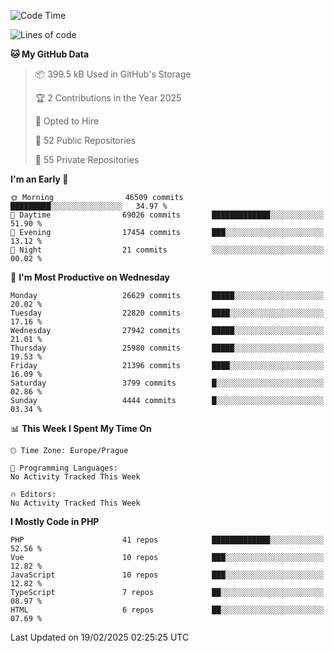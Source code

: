 <!--START_SECTION:waka-->
![Code Time](http://img.shields.io/badge/Code%20Time-1%2C584%20hrs%203%20mins-blue)

![Lines of code](https://img.shields.io/badge/From%20Hello%20World%20I%27ve%20Written-40.7%20million%20lines%20of%20code-blue)

**🐱 My GitHub Data** 

> 📦 399.5 kB Used in GitHub's Storage 
 > 
> 🏆 2 Contributions in the Year 2025
 > 
> 💼 Opted to Hire
 > 
> 📜 52 Public Repositories 
 > 
> 🔑 55 Private Repositories 
 > 
**I'm an Early 🐤** 

```text
🌞 Morning                46509 commits       █████████░░░░░░░░░░░░░░░░   34.97 % 
🌆 Daytime                69026 commits       █████████████░░░░░░░░░░░░   51.90 % 
🌃 Evening                17454 commits       ███░░░░░░░░░░░░░░░░░░░░░░   13.12 % 
🌙 Night                  21 commits          ░░░░░░░░░░░░░░░░░░░░░░░░░   00.02 % 
```
📅 **I'm Most Productive on Wednesday** 

```text
Monday                   26629 commits       █████░░░░░░░░░░░░░░░░░░░░   20.02 % 
Tuesday                  22820 commits       ████░░░░░░░░░░░░░░░░░░░░░   17.16 % 
Wednesday                27942 commits       █████░░░░░░░░░░░░░░░░░░░░   21.01 % 
Thursday                 25980 commits       █████░░░░░░░░░░░░░░░░░░░░   19.53 % 
Friday                   21396 commits       ████░░░░░░░░░░░░░░░░░░░░░   16.09 % 
Saturday                 3799 commits        █░░░░░░░░░░░░░░░░░░░░░░░░   02.86 % 
Sunday                   4444 commits        █░░░░░░░░░░░░░░░░░░░░░░░░   03.34 % 
```


📊 **This Week I Spent My Time On** 

```text
🕑︎ Time Zone: Europe/Prague

💬 Programming Languages: 
No Activity Tracked This Week

🔥 Editors: 
No Activity Tracked This Week
```

**I Mostly Code in PHP** 

```text
PHP                      41 repos            █████████████░░░░░░░░░░░░   52.56 % 
Vue                      10 repos            ███░░░░░░░░░░░░░░░░░░░░░░   12.82 % 
JavaScript               10 repos            ███░░░░░░░░░░░░░░░░░░░░░░   12.82 % 
TypeScript               7 repos             ██░░░░░░░░░░░░░░░░░░░░░░░   08.97 % 
HTML                     6 repos             ██░░░░░░░░░░░░░░░░░░░░░░░   07.69 % 
```




 Last Updated on 19/02/2025 02:25:25 UTC
<!--END_SECTION:waka-->
<!--
**AlexKratky/AlexKratky** is a ✨ _special_ ✨ repository because its `README.md` (this file) appears on your GitHub profile.

Here are some ideas to get you started:

- 🔭 I’m currently working on ...
- 🌱 I’m currently learning ...
- 👯 I’m looking to collaborate on ...
- 🤔 I’m looking for help with ...
- 💬 Ask me about ...
- 📫 How to reach me: ...
- 😄 Pronouns: ...
- ⚡ Fun fact: ...
-->
